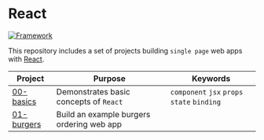# React

[![Framework](https://img.shields.io/badge/Framework-React-61DAFB?style=flat&logo=React)](https://reactjs.org/)

This repository includes a set of projects building `single page` web apps with [React](https://reactjs.org/).

| Project | Purpose | Keywords |
|---------|---------|----------|
| [00-basics](./00-basics) | Demonstrates basic concepts of `React` | `component` `jsx` `props` `state` `binding` |
| [01-burgers](./01-burgers) | Build an example burgers ordering web app | |

